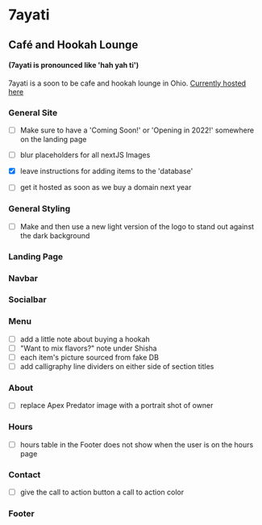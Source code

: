 # 7ayati

## Café and Hookah Lounge

#### (7ayati is pronounced like 'hah yah ti')
7ayati is a soon to be cafe and hookah lounge in Ohio.
[Currently hosted here](https://7ayati.vercel.app/)
<br>

### General Site
- [ ] Make sure to have a 'Coming Soon!' or 'Opening in 2022!' somewhere on the landing page
- [ ] blur placeholders for all nextJS Images
- [x] leave instructions for adding items to the 'database'
- [ ] get it hosted as soon as we buy a domain next year


### General Styling
- [ ] Make and then use a new light version of the logo to stand out against the dark background

### Landing Page
### Navbar

### Socialbar

### Menu
- [ ] add a little note about buying a hookah
- [ ] "Want to mix flavors?" note under Shisha
- [ ] each item's picture sourced from fake DB
- [ ] add calligraphy line dividers on either side of section titles

### About
- [ ] replace Apex Predator image with a portrait shot of owner

### Hours
- [ ] hours table in the Footer does not show when the user is on the hours page

### Contact
- [ ] give the call to action button a call to action color

### Footer
